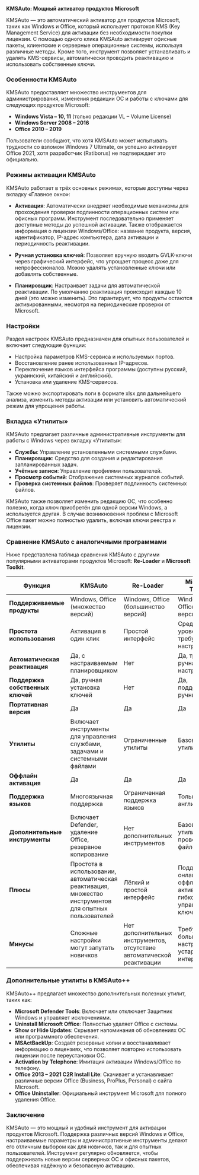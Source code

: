 **KMSAuto: Мощный активатор продуктов Microsoft**

KMSAuto — это автоматический активатор для продуктов Microsoft, таких как Windows и Office, который использует протокол KMS (Key Management Service) для активации без необходимости покупки лицензии. С помощью одного клика KMSAuto активирует офисные пакеты, клиентские и серверные операционные системы, используя различные методы. Кроме того, инструмент позволяет устанавливать и удалять KMS-сервисы, автоматически проводить реактивацию и использовать собственные ключи.

### Особенности KMSAuto

KMSAuto предоставляет множество инструментов для администрирования, изменения редакции ОС и работы с ключами для следующих продуктов Microsoft:

- **Windows Vista – 10, 11** (только редакции VL – Volume License)
- **Windows Server 2008 – 2016**
- **Office 2010 – 2019**

Пользователи сообщают, что хотя KMSAuto может испытывать трудности со взломом Windows 7 Ultimate, он успешно активирует Office 2021, хотя разработчик (Ratiborus) не подтверждает это официально.

### Режимы активации KMSAuto

KMSAuto работает в трёх основных режимах, которые доступны через вкладку «Главное окно»:

- **Активация**: Автоматически внедряет необходимые механизмы для прохождения проверки подлинности операционных систем или офисных программ. Инструмент последовательно применяет доступные методы до успешной активации. Также отображается информация о лицензии Windows/Office: название продукта, версия, идентификатор, IP-адрес компьютера, дата активации и периодичность реактивации.
  
- **Ручная установка ключей**: Позволяет вручную вводить GVLK-ключи через графический интерфейс, что упрощает процесс даже для непрофессионалов. Можно удалять установленные ключи или добавлять собственные.

- **Планировщик**: Настраивает задачи для автоматической реактивации. По умолчанию реактивация происходит каждые 10 дней (это можно изменить). Это гарантирует, что продукты остаются активированными, несмотря на периодические проверки от Microsoft.

### Настройки

Раздел настроек KMSAuto предназначен для опытных пользователей и включает следующие функции:

- Настройка параметров KMS-сервиса и используемых портов.
- Восстановление ранее использованных IP-адресов.
- Переключение языков интерфейса программы (доступны русский, украинский, китайский и английский).
- Установка или удаление KMS-сервисов.

Также можно экспортировать логи в формате xlsx для дальнейшего анализа, изменить методы активации или установить автоматический режим для упрощения работы.

### Вкладка «Утилиты»

KMSAuto предлагает различные административные инструменты для работы с Windows через вкладку «Утилиты»:

- **Службы**: Управление установленными системными службами.
- **Планировщик**: Средство для создания и редактирования запланированных задач.
- **Учётные записи**: Управление профилями пользователей.
- **Просмотр событий**: Отображение системных журналов событий.
- **Проверка системных файлов**: Проверяет подлинность системных файлов.

KMSAuto также позволяет изменить редакцию ОС, что особенно полезно, когда ключ приобретён для одной версии Windows, а используется другая. В случае возникновения проблем с Microsoft Office пакет можно полностью удалить, включая ключи реестра и лицензии.

### Сравнение KMSAuto с аналогичными программами

Ниже представлена таблица сравнения KMSAuto с другими популярными активаторами продуктов Microsoft: **Re-Loader** и **Microsoft Toolkit**.

| Функция                        | KMSAuto                     | Re-Loader                  | Microsoft Toolkit           |
|---------------------------------|------------------------------|----------------------------|-----------------------------|
| **Поддерживаемые продукты**     | Windows, Office (множество версий) | Windows, Office (большинство версий) | Windows, Office (все версии) |
| **Простота использования**      | Активация в один клик        | Простой интерфейс           | Средний уровень, требует настройки |
| **Автоматическая реактивация**  | Да, с настраиваемым планировщиком | Нет                        | Да, требуется ручная настройка |
| **Поддержка собственных ключей**| Да, ручная установка ключей  | Нет                        | Да, поддерживает ручные ключи   |
| **Портативная версия**          | Да                           | Да                         | Да                         |
| **Утилиты**                     | Включает инструменты для управления службами, задачами и системными файлами | Ограниченные утилиты        | Базовые утилиты           |
| **Оффлайн активация**           | Да                           | Да                         | Да                         |
| **Поддержка языков**            | Многоязычная поддержка        | Ограниченная поддержка языков | Только английский          |
| **Дополнительные инструменты**  | Включает Defender, удаление Office, резервное копирование | Нет дополнительных инструментов | Базовые утилиты для проверки файлов |
| **Плюсы**                       | Простота в использовании, автоматическая реактивация, множество инструментов для опытных пользователей | Лёгкий и простой интерфейс  | Поддержка онлайн и оффлайн активации, гибкость управления ключами |
| **Минусы**                      | Сложные настройки могут запутать новичков | Нет дополнительных инструментов, отсутствие автоматической реактивации | Требует больше настроек, устаревший интерфейс |

### Дополнительные утилиты в KMSAuto++

KMSAuto++ предлагает множество дополнительных полезных утилит, таких как:

- **Microsoft Defender Tools**: Включает или отключает Защитник Windows и управляет исключениями.
- **Uninstall Microsoft Office**: Полностью удаляет Office с системы.
- **Show or Hide Updates**: Скрывает напоминания об обновлениях ОС или программного обеспечения.
- **MSActBackUp**: Создаёт резервные копии и восстанавливает информацию о лицензиях, что позволяет повторно использовать лицензии после переустановки ОС.
- **Activation by Telephone**: Имитация активации Windows/Office по телефону.
- **Office 2013 – 2021 C2R Install Lite**: Скачивает и устанавливает различные версии Office (Business, ProPlus, Personal) с сайта Microsoft.
- **Office Uninstaller**: Официальный инструмент Microsoft для полного удаления Office.

### Заключение

KMSAuto — это мощный и удобный инструмент для активации продуктов Microsoft. Поддержка различных версий Windows и Office, настраиваемые параметры и административные инструменты делают его отличным выбором как для новичков, так и для опытных пользователей. Инструмент регулярно обновляется, чтобы поддерживать новые версии серверных ОС и офисных пакетов, обеспечивая надёжную и безопасную активацию.
